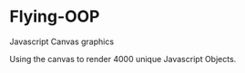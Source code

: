 # Flying-OOP
Javascript Canvas graphics


Using the canvas to render 4000 unique Javascript Objects.
